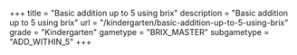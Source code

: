 +++
title = "Basic addition up to 5 using brix"
description = "Basic addition up to 5 using brix"
url = "/kindergarten/basic-addition-up-to-5-using-brix"
grade = "Kindergarten"
gametype = "BRIX_MASTER"
subgametype = "ADD_WITHIN_5"
+++